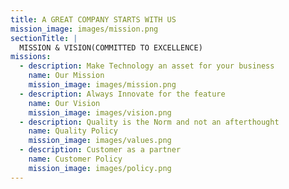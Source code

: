 ```yaml
---
title: A GREAT COMPANY STARTS WITH US
mission_image: images/mission.png
sectionTitle: |
  MISSION & VISION(COMMITTED TO EXCELLENCE)
missions:
  - description: Make Technology an asset for your business
    name: Our Mission
    mission_image: images/mission.png
  - description: Always Innovate for the feature
    name: Our Vision
    mission_image: images/vision.png
  - description: Quality is the Norm and not an afterthought
    name: Quality Policy
    mission_image: images/values.png
  - description: Customer as a partner
    name: Customer Policy
    mission_image: images/policy.png  
---
```

